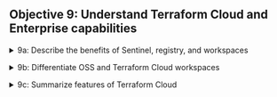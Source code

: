 ## Objective 9: Understand Terraform Cloud and Enterprise capabilities

<p>
<details><summary>9a: Describe the benefits of Sentinel, registry, and workspaces </summary>
<p>

Sentinel:
- Policies are rules that Terraform Cloud enforces on runs. You use the Sentinel policy language to define Sentinel policies. After you define policies, you must add them to policy sets that Terraform Cloud can enforce on workspaces.
- The most basic Sentinel task for Terraform is to enforce a rule on all resources of a given type.
- Note: Sentinel policies are available in the Terraform Cloud Team and Governance tier.
<br>

- Imports to define policy rules:
    - `tfplan` - Access a Terraform plan, which is the file created as a result of the terraform plan command.
    - `tfconfig` - Access a Terraform configuration. 
    - `tfstate` - Access the Terraform state
    - `tfrun` - Access data associated with a run in Terraform Cloud. 
<p>

Terraform Registry:
- Private registry works similarly to the public Terraform Registry and helps you share Terraform providers and Terraform modules across your organization. 
- Public modules and providers are hosted on the public Terraform Registry and Terraform Cloud can automatically synchronize them to an organization's private registry. 
- Private providers and private modules are hosted on an organization's private registry and are only available to members of that organization.
- You can create Sentinel policies to manage how members of your organization can use modules from the private registry.
<p>

Workspaces:
- When run locally, Terraform manages each collection of infrastructure with a persistent working directory, which contains a configuration, state data, and variables.
- Terraform Cloud manages infrastructure collections with workspaces instead of directories.

| Component      | Local Terraform | Terraform Cloud |
| -------------  | -------------   | -------------   |
| TF config      | On disk         | In linked version control repository, or periodically uploaded via API/CLI | 
| Variable values| As .tfvars files, as CLI arguments, or in shell environment | In workspace |
| State   | On disk or in remote backend | In workspace |
|Credentials and secrets | In shell environment or entered at prompts | In workspace, stored as sensitive variables |

- Terraform Cloud keeps some additional data for each workspace: State versions and run history
<p>

- Terraform Cloud workspaces are required. They represent all of the collections of infrastructure in an organization. You cannot manage resources in Terraform Cloud without creating at least one workspace.\
- Terraform CLI workspaces are associated with a specific working directory and isolate multiple state files in the same working directory, letting you manage multiple groups of resources with a single configuration. 
<br>

- Recommend that organizations break down large monolithic Terraform configurations into smaller ones, then assign each one to its own workspace and delegate permissions and responsibilities for them. Terraform Cloud can manage monolithic configurations just fine, but managing infrastructure as smaller components is the best way to take full advantage of Terraform Cloud's governance and delegation features.
</details>

<p>
<details><summary>9b: Differentiate OSS and Terraform Cloud workspaces</summary>
<p>

- Backend support multiple workspaces: AzureRM, Consul, COS, GCS, Local, OSS, Remote, S3 
- Terraform starts with a single, default workspace named default that you cannot delete.
- Within your Terraform configuration, you may include the name of the current workspace using the `${terraform.workspace}` interpolation sequence. 
- Example:
```terraform
resource "aws_instance" "example" {
  tags = {
    Name = "web - ${terraform.workspace}"
  }

  # ... other arguments
}
```

</details>

<p>
<details><summary>9c: Summarize features of Terraform Cloud </summary>
<p>

- Terraform Cloud is an application that helps teams use Terraform together. 
- It manages Terraform runs in a consistent and reliable environment.
- Easy access to shared state and secret data
- Access control for approving changes to infra
- Private registry for sharing modules
<br>

- The Business tier allows large organizations to scale to multiple concurrent runs, create infrastructure in private environments, manage user access with SSO, and automates self-service provisioning for infrastructure end users.
- TF enterprise is the same as TFC, but self hosted
<p>

- Terraform Cloud has three workflows for managing Terraform runs.
    - The UI/VCS-driven run workflow described below, which is the primary mode of operation.
    - The API-driven run workflow, which is more flexible but requires you to create some tooling.
    - The CLI-driven run workflow, which uses Terraform's standard CLI tools to execute runs in Terraform Cloud.

Summary, but you already knew most of this: 
- In the UI and VCS workflow, every workspace is associated with a specific branch of a VCS repo of Terraform configurations. Terraform Cloud registers webhooks with your VCS provider when you create a workspace, then automatically queues a Terraform run whenever new commits are merged to that branch of workspace's linked repository.

- Terraform Cloud also performs a speculative plan when a pull request is opened against that branch. Terraform Cloud posts a link to the plan in the pull request, and re-runs the plan if the pull request is updated.

- The Terraform code for a normal run always comes from version control, and is always associated with a specific commit.

</details>
